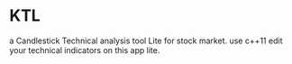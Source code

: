 # KTL
a Candlestick Technical analysis tool Lite for stock market. use c++11 edit your technical indicators on this app lite.
